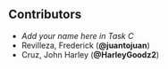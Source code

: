 ## Contributors

- _Add your name here in Task C_
- Revilleza, Frederick (**@juantojuan**)
- Cruz, John Harley (**@HarleyGoodz2**)